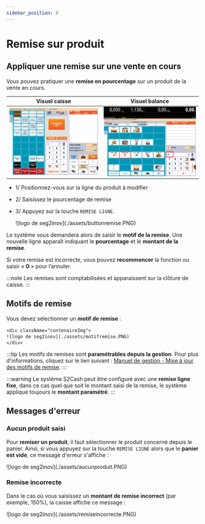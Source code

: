 ```yaml
---
sidebar_position: 8
---
```


# Remise sur produit

## Appliquer une remise sur une vente en cours

Vous pouvez pratiquer une **remise en pourcentage** sur un produit de la vente en cours.

| Visuel caisse | Visuel balance |
|:-----------:|:-----------:|
|![illustration aspect test](./assets/remiseproduit.PNG) | ![illustration aspect test](./assets/remiseprodbalance.PNG)   |

- 1/  Positionnez-vous sur la ligne du produit à modifier

- 2/  Saisissez le pourcentage de remise

- 3/ Appuyez sur la touche ```REMISE LIGNE```.


    <div className="contenaireImg">
    ![logo de seg2inov](./assets/buttonremise.PNG)
    </div>

Le système vous demandera alors de saisir le **motif de la remise**.
Une nouvelle ligne apparaît indiquant le **pourcentage** et le **montant de la remise**.


Si votre remise est incorrecte, vous pouvez **recommencer** la fonction ou saisir « **0** » pour l’annuler.

:::note
Les remises sont comptabilisées et apparaissent sur la clôture de caisse.
:::

## Motifs de remise

Vous devez sélectionner un **motif de remise** :

    <div className="contenaireImg">
    ![logo de seg2inov](./assets/motifremise.PNG)
    </div>

:::tip
Les motifs de remises sont **paramétrables depuis la gestion**. Pour plus d'informations, cliquez sur le lien suivant : [Manuel de gestion - Mise à jour des motifs de remise](https://aide.seg2inov.fr/docs/manuel-gestion/prix-promotions/mise-a-jour-motifs-remise). 
:::

:::warning
Le système S2Cash peut être configuré avec une **remise ligne fixe**, dans ce cas quel que soit le montant saisi de la remise, le système applique toujours le **montant paramétré**.
:::

## Messages d'erreur 

### Aucun produit saisi

Pour **remiser un produit**, il faut sélectionner le produit concerné depuis le panier. Ainsi, si vous appuyez sur la touche ```REMISE LIGNE``` alors que le **panier est vide**, ce message d'erreur s'affiche : 

<div className="contenaireImg">
    ![logo de seg2inov](./assets/aucunproduit.PNG)
    </div>

### Remise incorrecte

Dans le cas où vous saisissez un **montant de remise incorrect** (par exemple, 150%), la caisse affiche ce message : 

<div className="contenaireImg">
    ![logo de seg2inov](./assets/remiseincorrecte.PNG)
    </div>